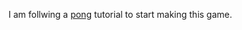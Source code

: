 I am follwing a [pong](https://youtu.be/Xq9AyhX8HUc?si=mQpzwFdey4q0a3jE) tutorial to start making this game.
